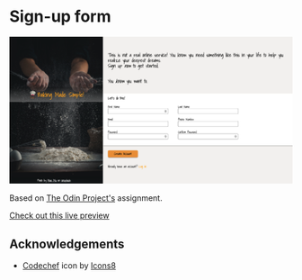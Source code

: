 # Sign-up form

![Sign-up form image](./images/preview-image.png)

Based on [The Odin Project's](https://www.theodinproject.com/paths/full-stack-javascript/courses/intermediate-html-and-css/lessons/sign-up-form) assignment.

[Check out this live preview](https://nskills-lab.github.io/sign-up-form/)

## Acknowledgements

- <a target="_blank" href="https://icons8.com/icon/eqDiO9L02aEu/codechef">Codechef</a> icon by <a target="_blank" href="https://icons8.com">Icons8</a>
